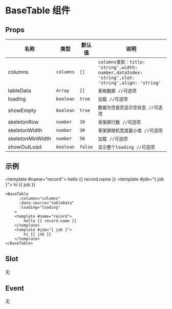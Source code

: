 # BaseTable 组件

<script setup>
import BaseTable from '../src/BaseTable.vue'
import { useBoolean } from '@tg/hooks'
import { ref, onMounted } from 'vue'
const { bool: loading, setFalse } = useBoolean(true)
const columns = ref([
  {
    title: '赛事',
    width: 100,
    dataIndex: 'name',
    slot: 'name',
    align: 'left',
  },
  {
    title: '玩家',
    width: 100,
    dataIndex: 'age',
    align: 'center',
  },
  {
    title: '时间',
    width: 100,
    dataIndex: 'job',
    slot: 'job',
    align: 'center',
  },
  {
    title: '赔率',
    width: 100,
    dataIndex: 'sex',
    align: 'center',
  },
  {
    title: '地址',
    width: 100,
    dataIndex: 'address',
    align: 'right',
  },
])
const tableData = ref([])
onMounted(() => {
  setTimeout(() => {
    tableData.value = [
      {
        name: 'Stephen',
        age: 30,
        job: 'player',
        sex: '男',
        address: 'CaliforniaCaliforniaCaliforniaCaliforniaCaliforniaCalifornia',
      },
      {
        name: 'Leo',
        age: 36,
        job: 'actor',
        sex: '男',
        address: 'LA',
      },
      {
        name: 'Mr.Dear',
        age: 23,
        job: 'boy',
        sex: '男',
        address: 'Beijing',
      },
      {
        name: 'superman',
        age: 32,
        job: 'boy',
        sex: '男',
        address: 'US',
      },
    ]
    setFalse()
  }, 0)
})
</script>

## Props

| 名称             | 类型      | 默认值  | 说明                                                                                            |
| ---------------- | --------- | ------- | ----------------------------------------------------------------------------------------------- |
| columns          | `columns` | `[]`    | `columns类型：title: 'string',width: number,dataIndex: 'string',slot: 'string',align: 'string'` |
| tableData        | `Array`   | `[]`    | `表格数据 //可选项`                                                                             |
| loading          | `boolean` | `true`  | `加载 //可选项`                                                                                 |
| showEmpty        | `boolean` | `true`  | `数据为空是否显示空状态 //可选项`                                                               |
| skeletonRow      | `number`  | `10`    | `骨架屏行数 //可选项`                                                                           |
| skeletonWidth    | `number`  | `30`    | `骨架屏随机宽度最小值 //可选项`                                                                 |
| skeletonMinWidth | `number`  | `50`    | `加载 //可选项`                                                                                 |
| showOutLoad      | `boolean` | `false` | `显示整个loading //可选项`                                                                      |

## 示例

<BaseTable
      :columns="columns"
      :data-source="tableData"
      :loading="loading"
    >
<template #name="record">
hello {{ record.name }}
</template>
<template #job="{ job }">
hi {{ job }}
</template>
</BaseTable>

```vue
<BaseTable
      :columns="columns"
      :data-source="tableData"
      :loading="loading"
    >
    <template #name="record">
        hello {{ record.name }}
    </template>
    <template #job="{ job }">
        hi {{ job }}
    </template>
</BaseTable>
```

## Slot

无

## Event

无

